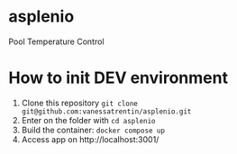 # asplenio
Pool Temperature Control

# How to init DEV environment

1. Clone this repository ```git clone git@github.com:vanessatrentin/asplenio.git```
2. Enter on the folder with ```cd asplenio```
3. Build the container: ```docker compose up```
4. Access app on http://localhost:3001/
